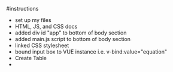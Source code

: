 #instructions

- set up my files
- HTML, JS, and CSS docs
- added div id "app" to bottom of body section
- added main.js script to bottom of body section
- linked CSS stylesheet
- bound input box to VUE instance i.e. v-bind:value="equation"
- Create Table
-
